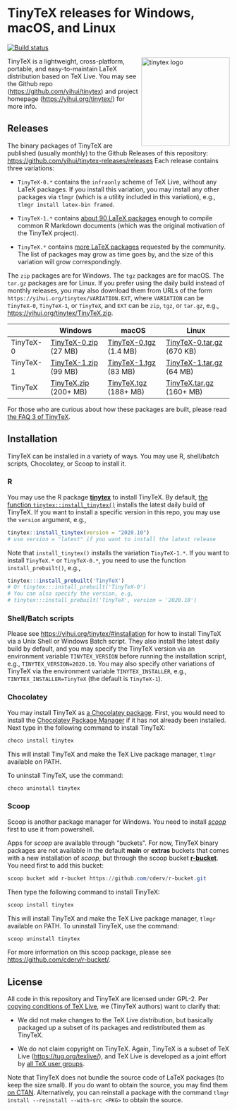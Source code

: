 # TinyTeX releases for Windows, macOS, and Linux

[![Build
status](https://ci.appveyor.com/api/projects/status/2ortb2mqkm2fjg4k/branch/master?svg=true)](https://ci.appveyor.com/project/yihui/tinytex-releases/branch/master)

<a href="https://yihui.org/tinytex/"><img src="https://yihui.org/images/logo-tinytex.png" alt="tinytex logo" align="right" width="200px"/></a>

TinyTeX is a lightweight, cross-platform, portable, and easy-to-maintain LaTeX
distribution based on TeX Live. You may see the Github repo
(<https://github.com/yihui/tinytex>) and project homepage
(<https://yihui.org/tinytex/>) for more info.

## Releases

The binary packages of TinyTeX are published (usually monthly) to the Github
Releases of this repository:
<https://github.com/yihui/tinytex-releases/releases> Each release contains three
variations:

-   `TinyTeX-0.*` contains the `infraonly` scheme of TeX Live, without any LaTeX
    packages. If you install this variation, you may install any other packages
    via `tlmgr` (which is a utility included in this variation), e.g.,
    `tlmgr install latex-bin framed`.

-   `TinyTeX-1.*` contains [about 90 LaTeX
    packages](https://github.com/yihui/tinytex/blob/master/tools/pkgs-custom.txt)
    enough to compile common R Markdown documents (which was the original
    motivation of the TinyTeX project).

-   `TinyTeX.*` contains [more LaTeX
    packages](https://github.com/yihui/tinytex/blob/master/tools/pkgs-yihui.txt)
    requested by the community. The list of packages may grow as time goes by,
    and the size of this variation will grow correspondingly.

The `zip` packages are for Windows. The `tgz` packages are for macOS. The
`tar.gz` packages are for Linux. If you prefer using the daily build instead of
monthly releases, you may also download them from URLs of the form
`https://yihui.org/tinytex/VARIATION.EXT`, where `VARIATION` can be `TinyTeX-0`,
`TinyTeX-1`, or `TinyTeX`, and `EXT` can be `zip`, `tgz`, or `tar.gz`, e.g.,
<https://yihui.org/tinytex/TinyTeX.zip>.

|           | Windows                                                          | macOS                                                             | Linux                                                                   |
|-----------|------------------------------------------------------------------|-------------------------------------------------------------------|-------------------------------------------------------------------------|
| TinyTeX-0 | [TinyTeX-0.zip](https://yihui.org/tinytex/TinyTeX-0.zip) (27 MB) | [TinyTeX-0.tgz](https://yihui.org/tinytex/TinyTeX-0.tgz) (1.4 MB) | [TinyTeX-0.tar.gz](https://yihui.org/tinytex/TinyTeX-0.tar.gz) (670 KB) |
| TinyTeX-1 | [TinyTeX-1.zip](https://yihui.org/tinytex/TinyTeX-1.zip) (99 MB) | [TinyTeX-1.tgz](https://yihui.org/tinytex/TinyTeX-1.tgz) (83 MB)  | [TinyTeX-1.tar.gz](https://yihui.org/tinytex/TinyTeX-1.tar.gz) (64 MB)  |
| TinyTeX   | [TinyTeX.zip](https://yihui.org/tinytex/TinyTeX.zip) (200+ MB)   | [TinyTeX.tgz](https://yihui.org/tinytex/TinyTeX.tgz) (188+ MB)    | [TinyTeX.tar.gz](https://yihui.org/tinytex/TinyTeX.tar.gz) (160+ MB)    |

For those who are curious about how these packages are built, please read [the
FAQ 3 of TinyTeX](https://yihui.org/tinytex/faq/).

## Installation

TinyTeX can be installed in a variety of ways. You may use R, shell/batch
scripts, Chocolatey, or Scoop to install it.

### R

You may use the R package [**tinytex**](https://github.com/yihui/tinytex) to
install TinyTeX. By default, [the function
`tinytex::install_tinytex()`](https://yihui.org/tinytex/#for-r-users) installs
the latest daily build of TinyTeX. If you want to install a specific version in
this repo, you may use the `version` argument, e.g.,

``` r
tinytex::install_tinytex(version = "2020.10")
# use version = "latest" if you want to install the latest release
```

Note that `install_tinytex()` installs the variation `TinyTeX-1.*`. If you want
to install `TinyTeX.*` or `TinyTeX-0.*`, you need to use the function
`install_prebuilt()`, e.g.,

``` r
tinytex:::install_prebuilt('TinyTeX')
# Or tinytex:::install_prebuilt('TinyTeX-0')
# You can also specify the version, e.g,
# tinytex:::install_prebuilt('TinyTeX', version = '2020.10')
```

### Shell/Batch scripts

Please see <https://yihui.org/tinytex/#installation> for how to install TinyTeX
via a Unix Shell or Windows Batch script. They also install the latest daily
build by default, and you may specify the TinyTeX version via an environment
variable `TINYTEX_VERSION` before running the installation script, e.g.,
`TINYTEX_VERSION=2020.10`. You may also specify other variations of TinyTeX via
the environment variable `TINYTEX_INSTALLER`, e.g., `TINYTEX_INSTALLER=TinyTeX`
(the default is `TinyTeX-1`).

### Chocolatey

You may install TinyTeX as [a Chocolatey
package](https://chocolatey.org/packages/tinytex). First, you would need to
install the [Chocolatey Package Manager](https://chocolatey.org/install) if it
has not already been installed. Next type in the following command to install
TinyTeX:

``` powershell
choco install tinytex
```

This will install TinyTeX and make the TeX Live package manager, `tlmgr`
available on PATH.

To uninstall TinyTeX, use the command:

``` powershell
choco uninstall tinytex
```

### Scoop

Scoop is another package manager for Windows. You need to install
[*scoop*](https://scoop-docs.now.sh/docs/getting-started/Quick-Start.html) first
to use it from powershell.

Apps for *scoop* are available through "buckets". For now, TinyTeX binary
packages are not available in the default **main** or **extras** buckets that
comes with a new installation of *scoop*, but through the scoop bucket
[**r-bucket**](https://github.com/cderv/r-bucket/). You need first to add this
bucket:

``` powershell
scoop bucket add r-bucket https://github.com/cderv/r-bucket.git
```

Then type the following command to install TinyTeX:

``` powershell
scoop install tinytex
```

This will install TinyTeX and make the TeX Live package manager, `tlmgr`
available on PATH. To uninstall TinyTeX, use the command:

``` powershell
scoop uninstall tinytex
```

For more information on this scoop package, please see
<https://github.com/cderv/r-bucket/>.

## License

All code in this repository and TinyTeX are licensed under GPL-2. Per [copying
conditions of TeX Live](https://tug.org/texlive/LICENSE.TL), we (TinyTeX
authors) want to clarify that:

-   We did not make changes to the TeX Live distribution, but basically packaged
    up a subset of its packages and redistributed them as TinyTeX.

-   We do not claim copyright on TinyTeX. Again, TinyTeX is a subset of TeX Live
    (<https://tug.org/texlive/>), and TeX Live is developed as a joint effort by
    [all TeX user groups](https://tug.org/usergroups.html).

Note that TinyTeX does not bundle the source code of LaTeX packages (to keep the
size small). If you do want to obtain the source, you may find them [on
CTAN](https://ctan.org). Alternatively, you can reinstall a package with the
command `tlmgr install --reinstall --with-src <PKG>` to obtain the source.
